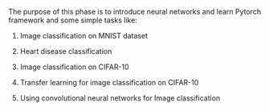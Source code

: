 The purpose of this phase is to introduce neural networks and learn Pytorch framework and some simple tasks like:

1) Image classification on MNIST dataset

2) Heart disease classification

3) Image classification on CIFAR-10

4) Transfer learning for image classification on CIFAR-10

5) Using convolutional neural networks for Image classification
